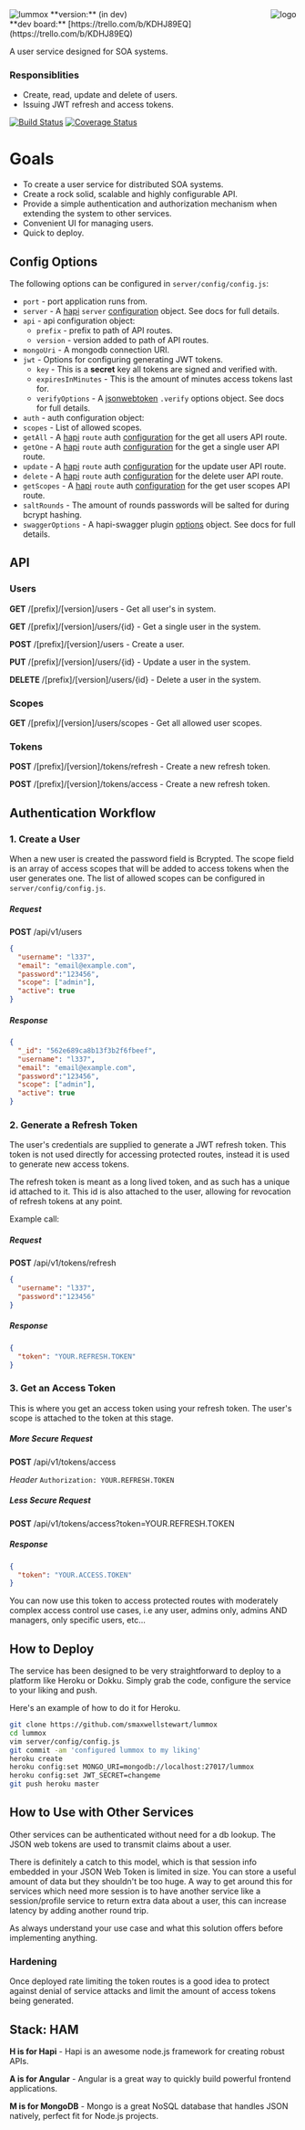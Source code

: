 <img alt="lummox" src="https://raw.github.com/smaxwellstewart/lummox/master/images/lummox.png" />

<img alt="logo" align="right" src="https://raw.github.com/smaxwellstewart/lummox/master/images/logo.png" />
**version:** (in dev) <br/>
**dev board:** [https://trello.com/b/KDHJ89EQ](https://trello.com/b/KDHJ89EQ)

A user service designed for SOA systems.

### Responsiblities

- Create, read, update and delete of users.
- Issuing JWT refresh and access tokens.

[![Build Status](https://travis-ci.org/smaxwellstewart/lummox.svg?branch=master)](https://travis-ci.org/smaxwellstewart/lummox)
[![Coverage Status](https://coveralls.io/repos/smaxwellstewart/lummox/badge.svg?branch=master&service=github)](https://coveralls.io/github/smaxwellstewart/lummox?branch=master)

# Goals

- To create a user service for distributed SOA systems.
- Create a rock solid, scalable and highly configurable API.
- Provide a simple authentication and authorization mechanism when extending the system to other services.
- Convenient UI for managing users.
- Quick to deploy.

## Config Options

The following options can be configured in `server/config/config.js`:

- `port` - port application runs from.
- `server` - A [hapi](https://github.com/hapijs/hapi) `server` [configuration](https://github.com/hapijs/hapi/blob/master/API.md#new-serveroptions) object. See docs for full details.
- `api` - api configuration object:
  - `prefix` - prefix to path of API routes.
  - `version` - version added to path of API routes.
- `mongoUri` - A mongodb connection URI.
- `jwt` - Options for configuring generating JWT tokens.
  - `key` - This is a **secret** key all tokens are signed and verified with.
  - `expiresInMinutes` - This is the amount of minutes access tokens last for.
  - `verifyOptions` - A [jsonwebtoken](https://github.com/auth0/node-jsonwebtoken) `.verify` options object. See docs for full details.
- `auth` - auth configuration object:
 - `scopes` - List of allowed scopes.
 - `getAll` - A [hapi](https://github.com/hapijs/hapi) `route` auth [configuration](https://github.com/hapijs/hapi/blob/master/API.md#route-options) for the get all users API route.
 - `getOne` - A [hapi](https://github.com/hapijs/hapi) `route` auth [configuration](https://github.com/hapijs/hapi/blob/master/API.md#route-options) for the get a single user API route.
 - `update` - A [hapi](https://github.com/hapijs/hapi) `route` auth [configuration](https://github.com/hapijs/hapi/blob/master/API.md#route-options) for the update user API route.
 - `delete` - A [hapi](https://github.com/hapijs/hapi) `route` auth [configuration](https://github.com/hapijs/hapi/blob/master/API.md#route-options) for the delete user API route.
 - `getScopes` - A [hapi](https://github.com/hapijs/hapi) `route` auth [configuration](https://github.com/hapijs/hapi/blob/master/API.md#route-options) for the get user scopes API route.
- `saltRounds` - The amount of rounds passwords will be salted for during bcrypt hashing.
- `swaggerOptions` - A hapi-swagger plugin  [options](https://github.com/glennjones/hapi-swagger#options) object. See docs for full details.

## API

### Users

**GET** /[prefix]/[version]/users - Get all user's in system.

**GET** /[prefix]/[version]/users/{id} - Get a single user in the system.

**POST** /[prefix]/[version]/users - Create a user.

**PUT** /[prefix]/[version]/users/{id} - Update a user in the system.

**DELETE** /[prefix]/[version]/users/{id} - Delete a user in the system.

### Scopes

**GET** /[prefix]/[version]/users/scopes - Get all allowed user scopes.

### Tokens

**POST** /[prefix]/[version]/tokens/refresh - Create a new refresh token.

**POST** /[prefix]/[version]/tokens/access - Create a new refresh token.

## Authentication Workflow

### 1. Create a User

When a new user is created the password field is Bcrypted.  The scope field is an array
of access scopes that will be added to access tokens when the user generates one. The list of allowed
scopes can be configured in `server/config/config.js`.

##### Request

**POST** /api/v1/users

```JSON
{
  "username": "l337",
  "email": "email@example.com",
  "password":"123456",
  "scope": ["admin"],
  "active": true
}
```

##### Response

```JSON
{
  "_id": "562e689ca8b13f3b2f6fbeef",
  "username": "l337",
  "email": "email@example.com",
  "password":"123456",
  "scope": ["admin"],
  "active": true
}
```

### 2. Generate a Refresh Token

The user's credentials are supplied to generate a JWT refresh token. This token is not used directly for accessing protected routes, instead it is used to generate new access tokens.

The refresh token is meant as a long lived token, and as such has a unique id attached to it. This id is also attached to the user, allowing for revocation of refresh tokens at any point.

Example call:

##### Request

**POST** /api/v1/tokens/refresh

```JSON
{
  "username": "l337",
  "password":"123456"
}
```

##### Response

```Json
{
  "token": "YOUR.REFRESH.TOKEN"
}
```

### 3. Get an Access Token

This is where you get an access token using your refresh token. The user's scope is attached to the token at this stage.


##### More Secure Request

**POST** /api/v1/tokens/access

*Header*
`Authorization: YOUR.REFRESH.TOKEN`

##### Less Secure Request

**POST** /api/v1/tokens/access?token=YOUR.REFRESH.TOKEN

##### Response

```Json
{
  "token": "YOUR.ACCESS.TOKEN"
}
```

You can now use this token to access protected routes with moderately complex access control use cases, i.e any user, admins only, admins AND managers, only specific users, etc...

## How to Deploy

The service has been designed to be very straightforward to deploy to a platform like Heroku or Dokku. Simply grab the code, configure the service to your liking and push.

Here's an example of how to do it for Heroku.

```bash
git clone https://github.com/smaxwellstewart/lummox
cd lummox
vim server/config/config.js
git commit -am 'configured lummox to my liking'
heroku create
heroku config:set MONGO_URI=mongodb://localhost:27017/lummox
heroku config:set JWT_SECRET=changeme
git push heroku master
```

## How to Use with Other Services

Other services can be authenticated without need for a db lookup. The JSON web tokens are used to transmit claims about a user.

There is definitely a catch to this model, which is that session info embedded in your JSON Web Token is limited in size. You can store a useful amount of data but they shouldn't be too huge. A way to get around this for services which need more session is to have another service like a session/profile service to return extra data about a user, this can increase latency by adding another round trip.

As always understand your use case and what this solution offers before implementing anything.


### Hardening

Once deployed rate limiting the token routes is a good idea to protect against denial of service attacks and limit the amount of access tokens being generated.

 <!-- Another idea is to add a cache to the access token route to achieve a similar effect. -->

## Stack: HAM

**H is for Hapi** - Hapi is an awesome node.js framework for creating robust APIs.

**A is for Angular** - Angular is a great way to quickly build powerful frontend applications.

**M is for MongoDB** - Mongo is a great NoSQL database that handles JSON natively, perfect fit for Node.js projects.
